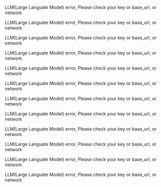 LLM(Large Languate Model) error, Please check your key or base_url, or network


LLM(Large Languate Model) error, Please check your key or base_url, or network


LLM(Large Languate Model) error, Please check your key or base_url, or network


LLM(Large Languate Model) error, Please check your key or base_url, or network


LLM(Large Languate Model) error, Please check your key or base_url, or network


LLM(Large Languate Model) error, Please check your key or base_url, or network


LLM(Large Languate Model) error, Please check your key or base_url, or network


LLM(Large Languate Model) error, Please check your key or base_url, or network


LLM(Large Languate Model) error, Please check your key or base_url, or network


LLM(Large Languate Model) error, Please check your key or base_url, or network


LLM(Large Languate Model) error, Please check your key or base_url, or network


LLM(Large Languate Model) error, Please check your key or base_url, or network
